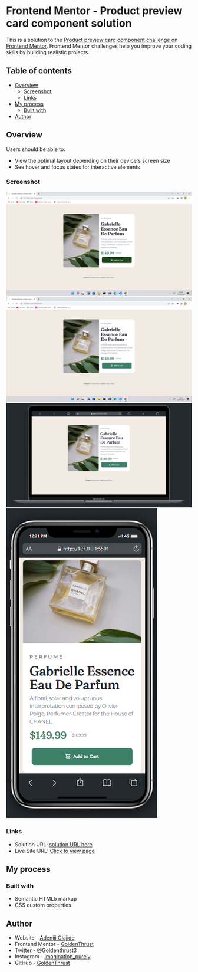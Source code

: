 # Frontend Mentor - Product preview card component solution

This is a solution to the [Product preview card component challenge on Frontend Mentor](https://www.frontendmentor.io/challenges/product-preview-card-component-GO7UmttRfa). Frontend Mentor challenges help you improve your coding skills by building realistic projects. 

## Table of contents

- [Overview](#overview)
  - [Screenshot](#screenshot)
  - [Links](#links)
- [My process](#my-process)
  - [Built with](#built-with)
- [Author](#author)


## Overview

Users should be able to:

- View the optimal layout depending on their device's screen size
- See hover and focus states for interactive elements

### Screenshot

![active-state](design/design-by-olajide/active-state.png)
![desktop-design](design/design-by-olajide/desktop-design.png)
![design-preview](design/design-by-olajide/desktop-preview.png)
![mobile-design](design/design-by-olajide/mobile-design.png)


### Links

- Solution URL: [solution URL here](https://www.frontendmentor.io/solutions/this-is-a-responsive-landing-page-using-media-query-xJKaGye_4u)
- Live Site URL: [Click to view page](https://goldenthrust.github.io/product-preview-card-component-main/)

## My process

### Built with

- Semantic HTML5 markup
- CSS custom properties

## Author

- Website - [Adeniji Olajide](https://www.facebook.com/sluggish.superstition.5)
- Frontend Mentor - [GoldenThrust](https://www.frontendmentor.io/profile/GoldenThrust)
- Twitter - [@Goldenthrust3](https://www.twitter.com/Goldenthrust3)
- Instagram - [Imagination_purely](https://www.instagram.com/imagination_purely)
- GitHub - [GoldenThrust](https://github.com/GoldenThrust)
